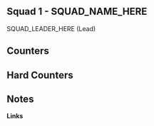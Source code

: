 
## Squad 1 - SQUAD_NAME_HERE
SQUAD_LEADER_HERE (Lead)


**Counters**
 - 

**Hard Counters**
 - 

**Notes**
 - 

**Links**


